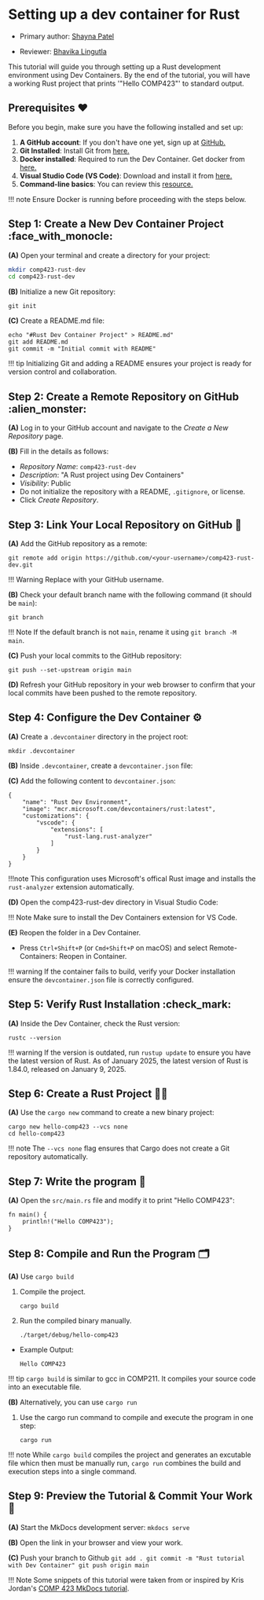 # Setting up a dev container for Rust

* Primary author: [Shayna Patel](https://github.com/shaynapat3l)

* Reviewer: [Bhavika Lingutla](https://github.com/bhavikal)

This tutorial will guide you through setting up a Rust development environment using Dev Containers. By the end of the tutorial, you will have a working Rust project that prints '"Hello COMP423"' to standard output.

## Prerequisites :heart:

Before you begin, make sure you have the following installed and set up:

1. **A GitHub account**: If you don't have one yet, sign up at <a href="https://github.com/" target="_blank"> GitHub.</a>
2. **Git Installed**: Install Git from <a href="https://git-scm.com/book/en/v2/Getting-Started-Installing-Git" target="_blank">here.</a>
3. **Docker installed**: Required to run the Dev Container. Get docker from <a href="https://www.docker.com/products/docker-desktop/" target="_blank">here.</a>
4. **Visual Studio Code (VS Code)**: Download and install it from <a href="https://code.visualstudio.com/" target="_blank">here.</a>
5. **Command-line basics**: You can review this <a href="https://www.w3schools.com/whatis/whatis_cli.asp" target="_blank">resource.</a>

!!! note
    Ensure Docker is running before proceeding with the steps below.

## Step 1: Create a New Dev Container Project :face_with_monocle:

**(A)** Open your terminal and create a directory for your project:
```bash
mkdir comp423-rust-dev
cd comp423-rust-dev
```

**(B)** Initialize a new Git repository:
```
git init
```

**(C)** Create a README.md file:
```
echo "#Rust Dev Container Project" > README.md"
git add README.md
git commit -m "Initial commit with README"
```

!!! tip 
    Initializing Git and adding a README ensures your project is ready for version control and collaboration.


## Step 2: Create a Remote Repository on GitHub :alien_monster:

**(A)** Log in to your GitHub account and navigate to the *Create a New Repository* page.

**(B)** Fill in the details as follows:

+ *Repository Name*: `comp423-rust-dev`
+ *Description*: "A Rust project using Dev Containers"
+ *Visibility*: Public
+ Do not initialize the repository with a README, `.gitignore`, or license.
+ Click *Create Repository*.


## Step 3: Link Your Local Repository on GitHub :link:

**(A)** Add the GitHub repository as a remote:
```
git remote add origin https://github.com/<your-username>/comp423-rust-dev.git
```

!!! Warning
    Replace <your-username> with your GitHub username.

**(B)** Check your default branch name with the following command (it should be `main`):
```
git branch
```

!!! Note
    If the default branch is not `main`, rename it using `git branch -M main`.

**(C)** Push your local commits to the GitHub repository:
```
git push --set-upstream origin main
```

**(D)** Refresh your GitHub repository in your web browser to confirm that your local commits have been pushed to the remote repository.


## Step 4: Configure the Dev Container :gear:

**(A)** Create a `.devcontainer` directory in the project root:
```
mkdir .devcontainer
```

**(B)** Inside `.devcontainer`, create a `devcontainer.json` file:

**(C)** Add the following content to `devcontainer.json`:
```
{
    "name": "Rust Dev Environment",
    "image": "mcr.microsoft.com/devcontainers/rust:latest",
    "customizations": {
        "vscode": {
            "extensions": [
                "rust-lang.rust-analyzer"
            ]
        }
    }
}
```

!!!note
    This configuration uses Microsoft's offical Rust image and installs the `rust-analyzer` extension automatically.

**(D)** Open the comp423-rust-dev directory in Visual Studio Code:

!!! Note
    Make sure to install the Dev Containers extension for VS Code.

**(E)** Reopen the folder in a Dev Container.

- Press `Ctrl+Shift+P` (or `Cmd+Shift+P` on macOS) and select Remote-Containers: Reopen in Container.

!!! warning
    If the container fails to build, verify your Docker installation ensure the `devcontainer.json` file is correctly configured.

## Step 5: Verify Rust Installation :check_mark:

**(A)** Inside the Dev Container, check the Rust version:
```
rustc --version
```

!!! warning
    If the version is outdated, run `rustup update` to ensure you have the latest version of Rust. As of January 2025, the latest version of Rust is 1.84.0, released on January 9, 2025.

## Step 6: Create a Rust Project :woman_technologist:

**(A)** Use the `cargo new` command to create a new binary project:
```
cargo new hello-comp423 --vcs none
cd hello-comp423
```

!!! note
    The `--vcs none` flag ensures that Cargo does not create a Git repository automatically.

## Step 7: Write the program :pencil:

**(A)** Open the `src/main.rs` file and modify it to print "Hello COMP423":
```
fn main() {
    println!("Hello COMP423");
}
```
## Step 8: Compile and Run the Program :card_index_dividers:

**(A)** Use `cargo build`

1. Compile the project.
    ```
    cargo build
    ```
2. Run the compiled binary manually.
    ```
    ./target/debug/hello-comp423
    ```
+ Example Output:
    ```
    Hello COMP423
    ```

!!! tip
    `cargo build` is similar to gcc in COMP211. It compiles your source code into an executable file.

**(B)** Alternatively, you can use `cargo run`

1. Use the cargo run command to compile and execute the program in one step:
    ```
    cargo run
    ```

!!! note
    While `cargo build` compiles the project and generates an excutable file whicn then must be manually run, `cargo run` combines the build and execution steps into a single command.


## Step 9: Preview the Tutorial & Commit Your Work :star_struck:

**(A)** Start the MkDocs development server:
    ```
    mkdocs serve
    ```

**(B)** Open the link in your browser and view your work.

**(C)** Push your branch to Github
    ```
    git add .
    git commit -m "Rust tutorial with Dev Container"
    git push origin main
    ```


!!! Note
    Some snippets of this tutorial were taken from or inspired by Kris Jordan's <a href="https://comp423-25s.github.io/resources/MkDocs/tutorial/#step-2-create-a-remote-repository-on-github" target="_blank">COMP 423 MkDocs tutorial</a>.